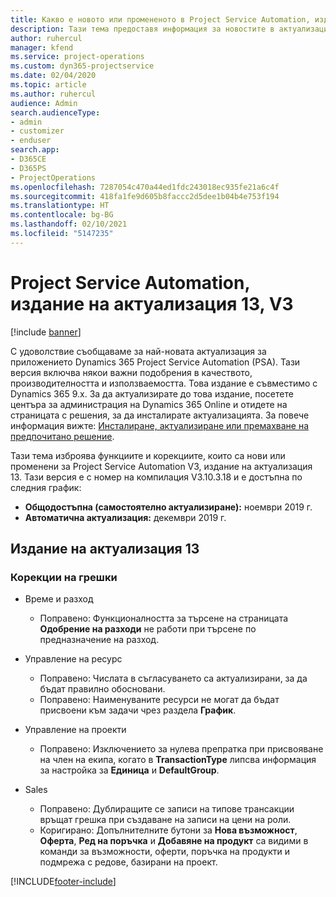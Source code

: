 ```yaml
---
title: Какво е новото или промененото в Project Service Automation, издание на актуализация 13, V3
description: Тази тема предоставя информация за новостите в актуализацията на Project Service Automation, издание 13, V3.
author: ruhercul
manager: kfend
ms.service: project-operations
ms.custom: dyn365-projectservice
ms.date: 02/04/2020
ms.topic: article
ms.author: ruhercul
audience: Admin
search.audienceType:
- admin
- customizer
- enduser
search.app:
- D365CE
- D365PS
- ProjectOperations
ms.openlocfilehash: 7287054c470a44ed1fdc243018ec935fe21a6c4f
ms.sourcegitcommit: 418fa1fe9d605b8faccc2d5dee1b04b4e753f194
ms.translationtype: HT
ms.contentlocale: bg-BG
ms.lasthandoff: 02/10/2021
ms.locfileid: "5147235"
---
```

# <a name="project-service-automation-update-release-13-v3"></a>Project Service Automation, издание на актуализация 13, V3

[!include [banner](../includes/psa-now-project-operations.md)]

С удоволствие съобщаваме за най-новата актуализация за приложението Dynamics 365 Project Service Automation (PSA). Тази версия включва някои важни подобрения в качеството, производителността и използваемостта. Това издание е съвместимо с Dynamics 365 9.x. За да актуализирате до това издание, посетете центъра за администрация на Dynamics 365 Online и отидете на страницата с решения, за да инсталирате актуализацията. За повече информация вижте: [Инсталиране, актуализиране или премахване на предпочитано решение](https://docs.microsoft.com/power-platform/admin/install-remove-preferred-solution).

Тази тема изброява функциите и корекциите, които са нови или променени за Project Service Automation V3, издание на актуализация 13. Тази версия е с номер на компилация V3.10.3.18 и е достъпна по следния график:

- **Общодостъпна (самостоятелно актуализиране):** ноември 2019 г.
- **Автоматична актуализация:** декември 2019 г.


## <a name="update-release-13"></a>Издание на актуализация 13 

### <a name="bug-fixes"></a>Корекции на грешки

- Време и разход

     - Поправено: Функционалността за търсене на страницата **Одобрение на разходи** не работи при търсене по предназначение на разход.

- Управление на ресурс

     - Поправено: Числата в съгласуването са актуализирани, за да бъдат правилно обосновани.
     - Поправено: Наименуваните ресурси не могат да бъдат присвоени към задачи чрез раздела **График**.

- Управление на проекти

     - Поправено: Изключението за нулева препратка при присвояване на член на екипа, когато в **TransactionType** липсва информация за настройка за **Единица** и **DefaultGroup**.

- Sales

     - Поправено: Дублиращите се записи на типове трансакции връщат грешка при създаване на записи на цени на роли.
     - Коригирано: Допълнителните бутони за **Нова възможност**, **Оферта**, **Ред на поръчка** и **Добавяне на продукт** са видими в команди за възможности, оферти, поръчка на продукти и подмрежа с редове, базирани на проект.




[!INCLUDE[footer-include](../includes/footer-banner.md)]